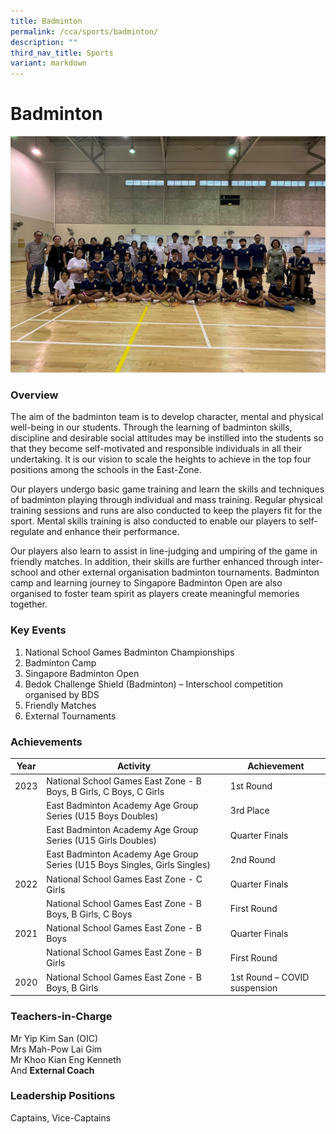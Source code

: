 ```yaml
---
title: Badminton
permalink: /cca/sports/badminton/
description: ""
third_nav_title: Sports
variant: markdown
---
```

Badminton
=========

![Badminton](/images/CCA/badminton2023.jpg)

### Overview

The aim of the badminton team is to develop character, mental and physical well-being in our students. Through the learning of badminton skills, discipline and desirable social attitudes may be instilled into the students so that they become self-motivated and responsible individuals in all their undertaking. It is our vision to scale the heights to achieve in the top four positions among the schools in the East-Zone.

Our players undergo basic game training and learn the skills and techniques of badminton playing through individual and mass training. Regular physical training sessions and runs are also conducted to keep the players fit for the sport. Mental skills training is also conducted to enable our players to self-regulate and enhance their performance. 

Our players also learn to assist in line-judging and umpiring of the game in friendly matches. In addition, their skills are further enhanced through inter-school and other external organisation badminton tournaments. Badminton camp and learning journey to Singapore Badminton Open are also organised to foster team spirit as players create meaningful memories together.



### Key Events
1. National School Games Badminton Championships
2. Badminton Camp 
3. Singapore Badminton Open
4. Bedok Challenge Shield (Badminton) – Interschool competition organised by BDS
5. Friendly Matches 
6. External Tournaments 


  
### Achievements

| Year | Activity | Achievement |
| -------- | -------- | -------- |
| 2023   |   National School Games East Zone - B Boys, B Girls, C Boys, C Girls  | 1st Round    |
|     |   East Badminton Academy Age Group Series (U15 Boys Doubles)  | 3rd Place     |
|      |  East Badminton Academy Age Group Series (U15 Girls Doubles)    | Quarter Finals    |
|      |   East Badminton Academy Age Group Series (U15 Boys Singles, Girls Singles)   | 2nd Round     |
| 2022     |   National School Games East Zone - C Girls | Quarter Finals     |
|      | National School Games East Zone - B Boys, B Girls, C Boys     | First Round     |
| 2021    |  National School Games East Zone - B Boys    | Quarter Finals   |
|     |  National School Games East Zone - B Girls   | First Round     |
| 2020    | National School Games East Zone - B Boys, B Girls     |  1st Round – COVID suspension   |






### Teachers-in-Charge  

Mr Yip Kim San (OIC)<br>
Mrs Mah-Pow Lai Gim<br>
Mr Khoo Kian Eng Kenneth<br>
And&nbsp;<b>External Coach</b>  

### Leadership Positions

Captains, Vice-Captains